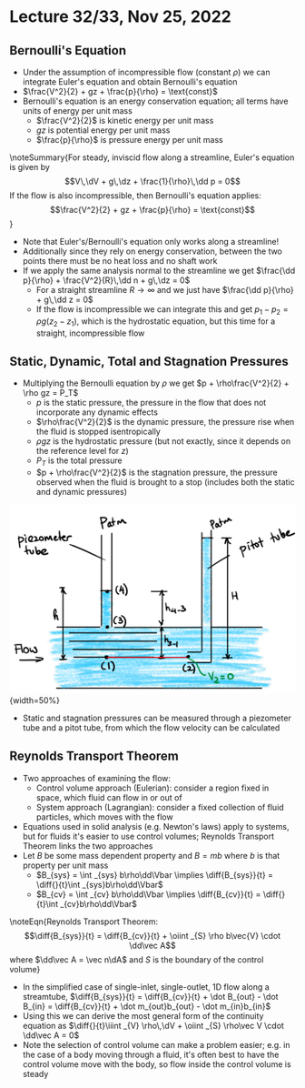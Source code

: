 # Lecture 32/33, Nov 25, 2022

## Bernoulli's Equation

* Under the assumption of incompressible flow (constant $\rho$) we can integrate Euler's equation and obtain Bernoulli's equation
* $\frac{V^2}{2} + gz + \frac{p}{\rho} = \text{const}$
* Bernoulli's equation is an energy conservation equation; all terms have units of energy per unit mass
	* $\frac{V^2}{2}$ is kinetic energy per unit mass
	* $gz$ is potential energy per unit mass
	* $\frac{p}{\rho}$ is pressure energy per unit mass

\noteSummary{For steady, inviscid flow along a streamline, Euler's equation is given by $$V\,\dV + g\,\dz + \frac{1}{\rho}\,\dd p = 0$$ If the flow is also incompressible, then Bernoulli's equation applies: $$\frac{V^2}{2} + gz + \frac{p}{\rho} = \text{const}$$}

* Note that Euler's/Bernoulli's equation only works along a streamline!
* Additionally since they rely on energy conservation, between the two points there must be no heat loss and no shaft work
* If we apply the same analysis normal to the streamline we get $\frac{\dd p}{\rho} + \frac{V^2}{R}\,\dd n + g\,\dz = 0$
	* For a straight streamline $R \to \infty$ and we just have $\frac{\dd p}{\rho} + g\,\dd z = 0$
	* If the flow is incompressible we can integrate this and get $p_1 - p_2 = \rho g(z_2 - z_1)$, which is the hydrostatic equation, but this time for a straight, incompressible flow

## Static, Dynamic, Total and Stagnation Pressures

* Multiplying the Bernoulli equation by $\rho$ we get $p + \rho\frac{V^2}{2} + \rho gz = P_T$
	* $p$ is the static pressure, the pressure in the flow that does not incorporate any dynamic effects
	* $\rho\frac{V^2}{2}$ is the dynamic pressure, the pressure rise when the fluid is stopped isentropically
	* $\rho gz$ is the hydrostatic pressure (but not exactly, since it depends on the reference level for $z$)
	* $P_T$ is the total pressure
	* $p + \rho\frac{V^2}{2}$ is the stagnation pressure, the pressure observed when the fluid is brought to a stop (includes both the static and dynamic pressures)

![Measurement of static and dynamic pressures](imgs/lec32_1.png){width=50%}

* Static and stagnation pressures can be measured through a piezometer tube and a pitot tube, from which the flow velocity can be calculated

## Reynolds Transport Theorem

* Two approaches of examining the flow:
	* Control volume approach (Eulerian): consider a region fixed in space, which fluid can flow in or out of
	* System approach (Lagrangian): consider a fixed collection of fluid particles, which moves with the flow
* Equations used in solid analysis (e.g. Newton's laws) apply to systems, but for fluids it's easier to use control volumes; Reynolds Transport Theorem links the two approaches
* Let $B$ be some mass dependent property and $B = mb$ where $b$ is that property per unit mass
	* $B_{sys} = \int _{sys} b\rho\dd\Vbar \implies \diff{B_{sys}}{t} = \diff{}{t}\int _{sys}b\rho\dd\Vbar$
	* $B_{cv} = \int _{cv} b\rho\dd\Vbar \implies \diff{B_{cv}}{t} = \diff{}{t}\int _{cv}b\rho\dd\Vbar$

\noteEqn{Reynolds Transport Theorem: $$\diff{B_{sys}}{t} = \diff{B_{cv}}{t} + \oiint _{S} \rho b\vec{V} \cdot \dd\vec A$$ where $\dd\vec A = \vec n\dA$ and $S$ is the boundary of the control volume}

* In the simplified case of single-inlet, single-outlet, 1D flow along a streamtube, $\diff{B_{sys}}{t} = \diff{B_{cv}}{t} + \dot B_{out} - \dot B_{in} = \diff{B_{cv}}{t} + \dot m_{out}b_{out} - \dot m_{in}b_{in}$
* Using this we can derive the most general form of the continuity equation as $\diff{}{t}\iiint _{V} \rho\,\dV + \oiint _{S} \rho\vec V \cdot \dd\vec A = 0$
* Note the selection of control volume can make a problem easier; e.g. in the case of a body moving through a fluid, it's often best to have the control volume move with the body, so flow inside the control volume is steady

